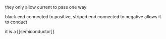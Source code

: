 they only allow current to pass one way

black end connected to positive, striped end connected to negative allows it to conduct

it is a [[semiconductor]]